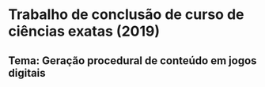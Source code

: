 # Trabalho de conclusão de curso de ciências exatas (2019)
## Tema: Geração procedural de conteúdo em jogos digitais
